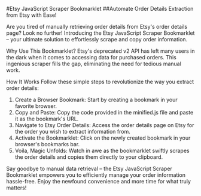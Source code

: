 #Etsy JavaScript Scraper Bookmarklet
##Automate Order Details Extraction from Etsy with Ease!

Are you tired of manually retrieving order details from Etsy's order details page? Look no further! Introducing the Etsy JavaScript Scraper Bookmarklet – your ultimate solution to effortlessly scrape and copy order information.

Why Use This Bookmarklet?
Etsy's deprecated v2 API has left many users in the dark when it comes to accessing data for purchased orders. This ingenious scraper fills the gap, eliminating the need for tedious manual work.

How It Works
Follow these simple steps to revolutionize the way you extract order details:

1. Create a Browser Bookmark: Start by creating a bookmark in your favorite browser.
2. Copy and Paste: Copy the code provided in the minified.js file and paste it as the bookmark's URL.
3. Navigate to Etsy Order Details: Access the order details page on Etsy for the order you wish to extract information from.
4. Activate the Bookmarklet: Click on the newly created bookmark in your browser's bookmarks bar.
5. Voila, Magic Unfolds: Watch in awe as the bookmarklet swiftly scrapes the order details and copies them directly to your clipboard.

Say goodbye to manual data retrieval – the Etsy JavaScript Scraper Bookmarklet empowers you to efficiently manage your order information hassle-free. Enjoy the newfound convenience and more time for what truly matters!